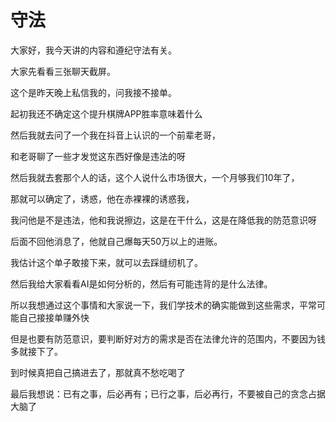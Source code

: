 # 守法

大家好，我今天讲的内容和遵纪守法有关。

大家先看看三张聊天截屏。

这个是昨天晚上私信我的，问我接不接单。

起初我还不确定这个提升棋牌APP胜率意味着什么

然后我就去问了一个我在抖音上认识的一个前辈老哥，

和老哥聊了一些才发觉这东西好像是违法的呀

然后我就去套那个人的话，这个人说什么市场很大，一个月够我们10年了，

那就可以确定了，诱惑，他在赤裸裸的诱惑我，

我问他是不是违法，他和我说擦边，这是在干什么，这是在降低我的防范意识呀

后面不回他消息了，他就自己爆每天50万以上的进账。

我估计这个单子敢接下来，就可以去踩缝纫机了。

然后我给大家看看AI是如何分析的，然后有可能违背的是什么法律。

所以我想通过这个事情和大家说一下，我们学技术的确实能做到这些需求，平常可能自己接接单赚外快

但是也要有防范意识，要判断好对方的需求是否在法律允许的范围内，不要因为钱多就接下了。

到时候真把自己搞进去了，那就真不愁吃喝了

最后我想说：已有之事，后必再有；已行之事，后必再行，不要被自己的贪念占据大脑了
